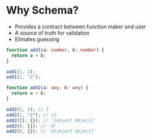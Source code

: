 # Why Schema?

- Provides a contract between function maker and user
- A source of truth for validation
- Elimates guessing

<div class="my-auto">

```ts {*}{maxHeight:'170px'} twoslash
function add1(a: number, b: number) {
  return a + b;
}

add1(1, 2);
add1(1, "2");

function add2(a: any, b: any) {
  return a + b;
}

add2(1, 2); // 3
add2(1, "2"); // 12
add2([], {}); // '[object Object]'
add2(0, []); // '0'
add2(0, {}); // '0[object Object]'

```

</div>
